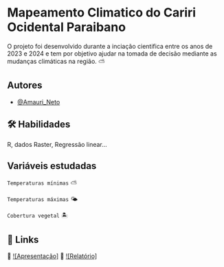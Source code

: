 
# Mapeamento Climatico do Cariri Ocidental Paraibano

O projeto foi desenvolvido durante a inciação cientifica entre os anos de 2023 e 2024 e tem por objetivo ajudar na tomada de decisão mediante as mudanças climáticas na região. ⛅



## Autores

- [@Amauri_Neto](https://github.com/Amauri-Neto)


## 🛠 Habilidades
R, dados Raster, Regressão linear...


## Variáveis estudadas

`Temperaturas mínimas` ⛅

`Temperaturas máximas` 🌤

`Cobertura vegetal` 🏝


## 🔗 Links
📕 [![Apresentação]](https://gamma.app/docs/Mapeamento-Climatico-do-Cariri-Paraibano-z0aqgaxsfnpcnud)
📕 [![Relatório]](https://github.com/Amauri-Neto/Mapeamento_climatico/blob/main/Relat%C3%B3riopibic.pdf)

